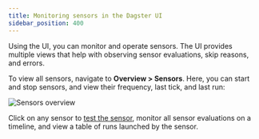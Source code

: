 ```yaml
---
title: Monitoring sensors in the Dagster UI
sidebar_position: 400
---
```


Using the UI, you can monitor and operate sensors. The UI provides multiple views that help with observing sensor evaluations, skip reasons, and errors.

To view all sensors, navigate to **Overview > Sensors**. Here, you can start and stop sensors, and view their frequency, last tick, and last run:

![Sensors overview](/images/guides/automate/sensors/all-sensors.png)

Click on any sensor to [test the sensor](/guides/automate/sensors/testing-sensors), monitor all sensor evaluations on a timeline, and view a table of runs launched by the sensor.
